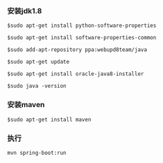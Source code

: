### 安装jdk1.8

    $sudo apt-get install python-software-properties
    
    $sudo apt-get install software-properties-common
    
    $sudo add-apt-repository ppa:webupd8team/java
    
    $sudo apt-get update
    
    $sudo apt-get install oracle-java8-installer
    
    $sudo java -version

### 安装maven

    $sudo apt-get install maven

### 执行

    mvn spring-boot:run

